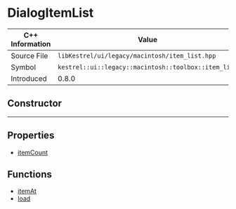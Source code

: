 
# DialogItemList

| C++ Information | Value |
| --- | --- |
| Source File | `libKestrel/ui/legacy/macintosh/item_list.hpp` |
| Symbol | `kestrel::ui::legacy::macintosh::toolbox::item_list` |
| Introduced | 0.8.0 |

## Constructor

---

## Properties

 - [itemCount](itemCount.md)

## Functions

 - [itemAt](itemAt.md)
 - [load](load.md)

